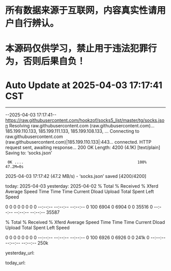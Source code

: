 # 所有数据来源于互联网，内容真实性请用户自行辨认。

# 本源码仅供学习，禁止用于违法犯罪行为，否则后果自负！

# Auto Update  at 2025-04-03 17:17:41 CST
------------------------------------------------
--2025-04-03 17:17:41--  https://raw.githubusercontent.com/hookzof/socks5_list/master/tg/socks.json
Resolving raw.githubusercontent.com (raw.githubusercontent.com)... 185.199.110.133, 185.199.111.133, 185.199.108.133, ...
Connecting to raw.githubusercontent.com (raw.githubusercontent.com)|185.199.110.133|:443... connected.
HTTP request sent, awaiting response... 200 OK
Length: 4200 (4.1K) [text/plain]
Saving to: ‘socks.json’

     0K ....                                                  100% 47.2M=0s

2025-04-03 17:17:42 (47.2 MB/s) - ‘socks.json’ saved [4200/4200]

today: 2025-04-03
yesterday: 2025-04-02
  % Total    % Received % Xferd  Average Speed   Time    Time     Time  Current
                                 Dload  Upload   Total   Spent    Left  Speed
  0     0    0     0    0     0      0      0 --:--:-- --:--:-- --:--:--     0100  6904    0  6904    0     0  35516      0 --:--:-- --:--:-- --:--:-- 35587

  % Total    % Received % Xferd  Average Speed   Time    Time     Time  Current
                                 Dload  Upload   Total   Spent    Left  Speed
  0     0    0     0    0     0      0      0 --:--:-- --:--:-- --:--:--     0100  6926    0  6926    0     0   241k      0 --:--:-- --:--:-- --:--:--  250k

yesterday_url:

today_url:

